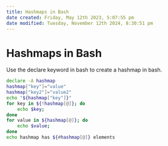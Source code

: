 ```yaml
---
title: Hashmaps in Bash
date created: Friday, May 12th 2023, 5:07:55 pm
date modified: Tuesday, November 12th 2024, 8:30:51 pm
---
```


# Hashmaps in Bash

Use the declare keyword in bash to create a hashmap in bash.

```sh
declare -A hashmap
hashmap["key"]="value"
hashmap["key2"]="value2"
echo "${hashmap["key"]}"
for key in ${!hashmap[@]}; do
    echo $key;
done
for value in ${hashmap[@]}; do
    echo $value;
done
echo hashmap has ${#hashmap[@]} elements
```
